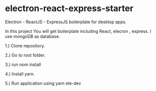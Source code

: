 # electron-react-express-starter

Electron - ReactJS - ExpressJS  boilerplate for desktop apps.

In this project You will get boilerplate including React, elecron , express. I use mongoDB as database. 

1.) Clone repository.

2.) Go to root folder.

3.) run nom install

4.) Install yarn.

5.) Run application using yarn ele-dev
